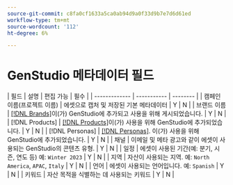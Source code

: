 ```yaml
---
source-git-commit: c8fa0cf1633a5ca0ab94d9a0f33d9b7e7d6d61ed
workflow-type: tm+mt
source-wordcount: '112'
ht-degree: 6%

---
```

# GenStudio 메타데이터 필드

<!-- copied this table right into the topic bc was having trouble with snippet injection error -->

| 필드 | 설명 | 편집 가능 | 필수 |
| ------------- | ----------- | -------- |
| 캠페인 이름(프로젝트 이름) | 에셋으로 캡처 및 저장된 기본 메타데이터 | Y | N |
| 브랜드 이름 | [[!DNL Brands]](/help/user-guide/guidelines/brands.md)이(가) GenStudio에 추가되고 사용을 위해 게시되었습니다. | Y | N |
| [!DNL Products] | [[!DNL Products]](/help/user-guide/guidelines/products.md)이(가) 사용을 위해 GenStudio에 추가되었습니다. | Y | N |
| [!DNL Personas] | [[!DNL Personas]](/help/user-guide/guidelines/personas.md). 이(가) 사용을 위해 GenStudio에 추가되었습니다. | Y | N |
| 채널 | 이메일 및 메타 광고와 같이 에셋이 사용되는 GenStudio의 콘텐츠 유형. | Y | N |
| 일정 | 에셋이 사용된 기간(예: 분기, 시즌, 연도 등) 예: `Winter 2023` | Y | N |
| 지역 | 자산이 사용되는 지역. 예: `North America`, `APAC`, `Italy` | Y | N |
| 언어 | 에셋이 사용되는 언어입니다. 예: `Spanish` | Y | N |
| 키워드 | 자산 목적을 식별하는 데 사용되는 키워드 | Y | N |
<!-- 
| Prompt        | Metadata that describes information used to generate asset | N |
| Filename      | Default metadata captured and stored with asset | N |
| File format   | Default metadata captured and stored with asset | N |
| Timestamps    | Default metadata captured and stored with asset | N |
| Size          | Default metadata captured and stored with asset | N |
| Color tag     | **Colors**: Red, Dark_Red, Magenta, Yellow, Mustard, Pink, Dark_Pink, Gold, Orange, Mud_Green, Black, White, Off_White, Gray, Dark_Gray, Silver, Cream, Khaki, Brown, Dark_Brown, Maroon, Tan, Beige, Olive, Green, Bright_Green, Dark_Green, Light_Green, Blue, Dark_Blue, Light_Blue, Royal_Blue, Cyan, Violet, Purple, Lavender, Turquoise, Plum, Emerald, Lilac<br>**Tone**: Warm, Neutral, Cool | N |
| Smart tag     | Keywords assigned by AI based on characteristics identified in the content | N | -->

<!--
Description should include any defaults or ranges.
Not sure which metadata they will restrict from edit. Do we need to distinguish changes made during creation process or AFTER the content creation and approval. Obviously data assigned by machine is not editable.
-->
